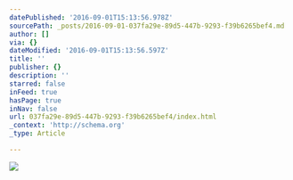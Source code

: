 ```yaml
---
datePublished: '2016-09-01T15:13:56.978Z'
sourcePath: _posts/2016-09-01-037fa29e-89d5-447b-9293-f39b6265bef4.md
author: []
via: {}
dateModified: '2016-09-01T15:13:56.597Z'
title: ''
publisher: {}
description: ''
starred: false
inFeed: true
hasPage: true
inNav: false
url: 037fa29e-89d5-447b-9293-f39b6265bef4/index.html
_context: 'http://schema.org'
_type: Article

---
```

![](https://the-grid-user-content.s3-us-west-2.amazonaws.com/b7a8c964-31ff-40bd-af3b-58a236aa5c6d.jpg)